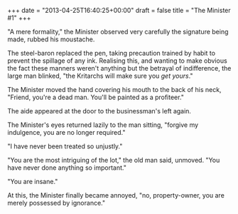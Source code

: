 +++
date = "2013-04-25T16:40:25+00:00"
draft = false
title = "The Minister #1"
+++
<p>"A mere formality," the Minister observed very carefully the signature being made, rubbed his moustache.</p>
<p>The steel-baron replaced the pen, taking precaution trained by habit to prevent the spillage of any ink. Realising this, and wanting to make obvious the fact these manners weren't anything but the betrayal of indifference, the large man blinked, "the Kritarchs will make sure you&nbsp;<em>get yours</em>."</p>
<p>The Minister moved the hand covering his mouth to the back of his neck, "Friend, you're a dead man. You'll be painted as a profiteer."</p>
<p>The aide appeared at the door to the businessman's left again.</p>
<p>The Minister's eyes returned lazily to the man sitting, "forgive my indulgence, you are no longer required."</p>
<p>"I have never been treated so unjustly."</p>
<p>"You are the most intriguing of the lot," the old man said, unmoved. "You have never done anything so important."</p>
<p>"You are insane."</p>
<p>At this, the Minister finally became annoyed, "no, property-owner, you are merely possessed by ignorance."</p>
